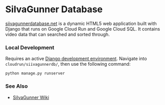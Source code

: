 # SiIvaGunner Database

[siivagunnerdatabase.net](http://siivagunnerdatabase.net/) is a dynamic HTML5 web application built with Django that runs on Google Cloud Run and Google Cloud SQL. It contains video data that can searched and sorted through.

### Local Development

Requires an active [Django development environment](https://developer.mozilla.org/en-US/docs/Learn/Server-side/Django/development_environment). Navigate into ```cloudrun/siivagunnerdb/```, then use the following command:

    python manage.py runserver

### See Also

* [SiIvaGunner Wiki](https://siivagunner.fandom.com/wiki/SiIvaGunner_Wiki)
